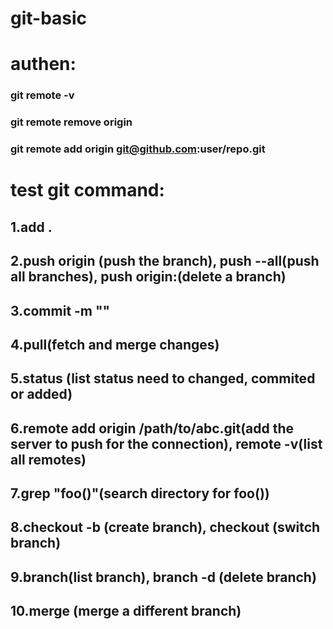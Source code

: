 # git-basic
# authen: 
###	 git remote -v
###	 git remote remove origin
###	 git remote add origin git@github.com:user/repo.git 
# test git command: 
## 1.add .
## 2.push origin <branchname>(push the branch), push --all(push all branches), push origin:<branchname>(delete a branch)
## 3.commit -m ""
## 4.pull(fetch and merge changes)
## 5.status (list status need to changed, commited or added)
## 6.remote add origin /path/to/abc.git(add the server to push for the connection), remote -v(list all remotes)
## 7.grep "foo()"(search directory for foo())
## 8.checkout -b <branchname> (create branch), checkout <branchname>(switch branch)
## 9.branch(list branch), branch -d <branchname>(delete branch) 
## 10.merge <branchname>(merge a different branch)
